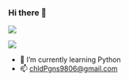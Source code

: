 ### Hi there 👋

<img src="https://img.shields.io/badge/Python-3766AB?style=flat-square&logo=Python&logoColor=white"/></a>


<img src="https://github-readme-stats-git-masterrstaa-rickstaa.vercel.app/api?username=ef4555"/></a>

- 🌱 I’m currently learning Python
- 📫 chldPgns9806@gmail.com

